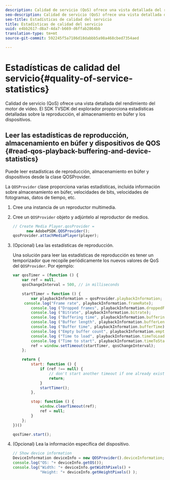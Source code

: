 ```yaml
---
description: Calidad de servicio (QoS) ofrece una vista detallada del rendimiento del motor de vídeo. El SDK TVSDK del explorador proporciona estadísticas detalladas sobre la reproducción, el almacenamiento en búfer y los dispositivos.
seo-description: Calidad de servicio (QoS) ofrece una vista detallada del rendimiento del motor de vídeo. El SDK TVSDK del explorador proporciona estadísticas detalladas sobre la reproducción, el almacenamiento en búfer y los dispositivos.
seo-title: Estadísticas de calidad del servicio
title: Estadísticas de calidad del servicio
uuid: e4bb2617-d8a7-4da7-b669-d6ffab2864bb
translation-type: tm+mt
source-git-commit: 592245f5a7186d18dabbb5a98a468cbed7354aed

---
```



# Estadísticas de calidad del servicio{#quality-of-service-statistics}

Calidad de servicio (QoS) ofrece una vista detallada del rendimiento del motor de vídeo. El SDK TVSDK del explorador proporciona estadísticas detalladas sobre la reproducción, el almacenamiento en búfer y los dispositivos.

## Leer las estadísticas de reproducción, almacenamiento en búfer y dispositivos de QOS {#read-qos-playback-buffering-and-device-statistics}

Puede leer estadísticas de reproducción, almacenamiento en búfer y dispositivos desde la clase QOSProvider.

La `QOSProvider` clase proporciona varias estadísticas, incluida información sobre almacenamiento en búfer, velocidades de bits, velocidades de fotogramas, datos de tiempo, etc.

1. Cree una instancia de un reproductor multimedia.
1. Cree un `QOSProvider` objeto y adjúntelo al reproductor de medios.

   ```js
   // Create Media Player.qosProvider =  
         new AdobePSDK.QOSProvider(); 
   qosProvider.attachMediaPlayer(player);
   ```

1. (Opcional) Lea las estadísticas de reproducción.

   Una solución para leer las estadísticas de reproducción es tener un temporizador que recopile periódicamente los nuevos valores de QoS del `QOSProvider`. Por ejemplo:

   ```js
   var qosTimer = (function () { 
       var ref = null, 
       qosChangeInterval = 500, // in milliseconds 
   
       startTimer = function () { 
           var playbackInformation = qosProvider.playbackInformation; 
        console.log("Frame rate", playbackInformation.frameRate); 
           console.log ("Dropped frames", playbackInformation.droppedFrameCount); 
           console.log ("Bitrate", playbackInformation.bitrate); 
           console.log ("Buffering time", playbackInformation.bufferingTime); 
           console.log ("Buffer length", playbackInformation.bufferLength); 
           console.log ("Buffer time", playbackInformation.bufferTime); 
           console.log ("Empty buffer count", playbackInformation.emptyBufferCount); 
           console.log ("Time to load", playbackInformation.timeToLoad); 
           console.log ("Time to start", playbackInformation.timeToStart); 
           ref = window.setTimeout(startTimer, qosChangeInterval); 
       }; 
   
       return { 
           start: function () { 
               if (ref !== null) { 
                   // don't start another timeout if one already exists. 
                   return; 
               } 
               startTimer(); 
           }, 
   
           stop: function () { 
               window.clearTimeout(ref); 
               ref = null; 
           } 
       };  
   })() 
   
   qosTimer.start(); 
   ```

1. (Opcional) Lea la información específica del dispositivo.

   ```js
   // Show device information 
   DeviceInformation deviceInfo = new QOSProvider().deviceInformation; 
   console.log("OS: "+ deviceInfo.getOS()); 
   console.log("Width: "+ deviceInfo.getWidthPixels() +  
               "Height: "+ deviceInfo.getHeightPixels() );
   ```
